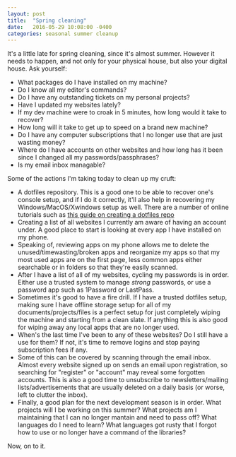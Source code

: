 ```yaml
---
layout: post
title:  "Spring cleaning"
date:   2016-05-29 10:08:00 -0400
categories: seasonal summer cleanup
---
```


It's a little late for spring cleaning, since it's almost summer. However it needs to happen, and not only for your physical house, but also your digital house. Ask yourself:
* What packages do I have installed on my machine?
* Do I know all my editor's commands?
* Do I have any outstanding tickets on my personal projects?
* Have I updated my websites lately?
* If my dev machine were to croak in 5 minutes, how long would it take to recover?
* How long will it take to get up to speed on a brand new machine?
* Do I have any computer subscriptions that I no longer use that are just wasting money?
* Where do I have accounts on other websites and how long has it been since I changed all my passwords/passphrases?
* Is my email inbox managable?

Some of the actions I'm taking today to clean up my cruft:
* A dotfiles repository. This is a good one to be able to recover one's console setup, and if I do it correctly, it'll also help in recovering my Windows/MacOS/Xwindows setup as well. There are a number of online tutorials such as [this guide on creating a dotfiles repo](https://www.foraker.com/blog/get-your-dotfiles-under-control)
* Creating a list of all websites I currently am aware of having an account under. A good place to start is looking at every app I have installed on my phone.
* Speaking of, reviewing apps on my phone allows me to delete the unused/timewasting/broken apps and reorganize my apps so that my most used apps are on the first page, less common apps either searchable or in folders so that they're easily scanned.
* After I have a list of all of my websites, cycling my passwords is in order. Either use a trusted system to manage _strong_ passwords, or use a password app such as 1Password or LastPass.
* Sometimes it's good to have a fire drill. If I have a trusted dotfiles setup, making sure I have offline storage setup for all of my documents/projects/files is a perfect setup for just completely wiping the machine and starting from a clean slate. If anything this is also good for wiping away any local apps that are no longer used.
* When's the last time I've been to any of these websites? Do I still have a use for them? If not, it's time to remove logins and stop paying subscription fees if any.
* Some of this can be covered by scanning through the email inbox. Almost every website signed up on sends an email upon registration, so searching for "register" or "account" may reveal some forgotten accounts. This is also a good time to unsubscribe to newsletters/mailing lists/advertisements that are usually deleted on a daily basis (or worse, left to clutter the inbox).
* Finally, a good plan for the next development season is in order. What projects will I be working on this summer? What projects am I maintaining that I can no longer mantain and need to pass off? What languages do I need to learn? What languages got rusty that I forgot how to use or no longer have a command of the libraries?

Now, on to it.
